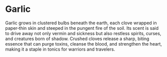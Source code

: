 # Garlic

Garlic grows in clustered bulbs beneath the earth, each clove wrapped in paper‑thin skin and steeped in the pungent fire of the soil. Its scent is said to drive away not only vermin and sickness but also restless spirits, curses, and creatures born of shadow. Crushed cloves release a sharp, biting essence that can purge toxins, cleanse the blood, and strengthen the heart, making it a staple in tonics for warriors and travelers.

